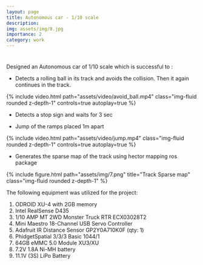 ```yaml
---
layout: page
title: Autonomous car - 1/10 scale
description:  
img: assets/img/8.jpg
importance: 2
category: work
---
```

<h1 class="post-title"> <a href="assets/pdf/milk_final_report.pdf" target="_blank" rel="noopener noreferrer" class="float-right"><i class="fas fa-file-pdf"></i></a></h1>
Designed an Autonomous car of 1/10 scale which is successful to :

- Detects a rolling ball in its track and avoids the collision. Then it again continues in the track.
<div class="row">
    <div class="caption">
        {% include video.html path="assets/video/avoid_ball.mp4" class="img-fluid rounded z-depth-1" controls=true autoplay=true %}
    </div>
</div>

- Detects a stop sign and waits for 3 sec

- Jump of the ramps placed 1m apart
<div class="row">
    <div class="caption">
        {% include video.html path="assets/video/jump.mp4" class="img-fluid rounded z-depth-1" controls=true autoplay=true %}
    </div>
</div>


- Generates the sparse map of the track using hector mapping ros package
<div class="row">
    <div class="col-sm mt-md-0">
        {% include figure.html path="assets/img/7.png" title="Track Sparse map" class="img-fluid rounded z-depth-1" %}
    </div>
</div>




The following equipment was utilized for the project:
1. ODROID XU-4 with 2GB memory
2. Intel RealSense D435
3. 1/10 AMP MT 2WD Monster Truck RTR ECX03028T2
4. Mini Maestro 18-Channel USB Servo Controller
5. Adafruit IR Distance Sensor GP2Y0A710K0F (qty: 1)
6. PhidgetSpatial 3/3/3 Basic 1044/1 
7. 64GB eMMC 5.0 Module XU3/XU
8. 7.2V 1.8A Ni-MH battery
9. 11.1V (3S) LiPo Battery


